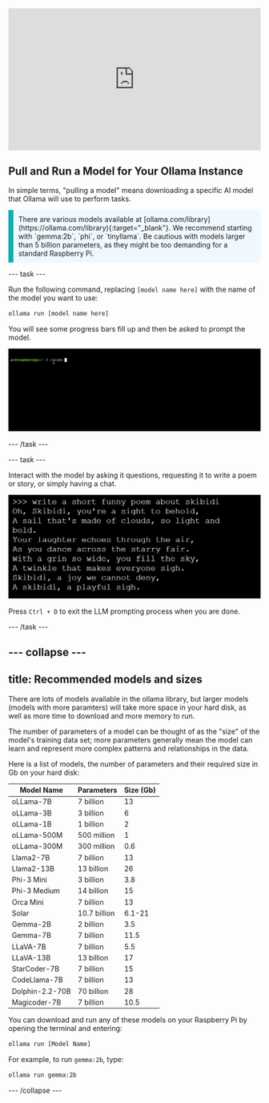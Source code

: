 <html>
  <div style="position: relative; overflow: hidden; padding-top: 56.25%;">
    <iframe style="position: absolute; top: 0; left: 0; right: 0; width: 100%; height: 100%; border: none;" src="https://www.youtube.com/embed/d-eLmdSWnZQ?rel=0&cc_load_policy=1" allowfullscreen allow="accelerometer; autoplay; clipboard-write; encrypted-media; gyroscope; picture-in-picture; web-share">
    </iframe>
  </div>
</html>

## Pull and Run a Model for Your Ollama Instance
In simple terms, "pulling a model" means downloading a specific AI model that Ollama will use to perform tasks. 

<p style='border-left: solid; border-width:10px; border-color: #0faeb0; background-color: aliceblue; padding: 10px;'>
There are various models available at [ollama.com/library](https://ollama.com/library){:target="_blank"}. We recommend starting with `gemma:2b`, `phi`, or `tinyllama`. Be cautious with models larger than 5 billion parameters, as they might be too demanding for a standard Raspberry Pi.
</p>

--- task ---

Run the following command, replacing `[model name here]` with the name of the model you want to use:

```sh
ollama run [model name here]
```
You will see some progress bars fill up and then be asked to prompt the model.

![Animation showing a command line interface with the prompt displaying "pi@raspberrypi:~ $" followed by a command being typed.](images/run_gemma2b.gif)

--- /task ---

--- task ---

Interact with the model by asking it questions, requesting it to write a poem or story, or simply having a chat.

![Screenshot of a black background with white text displaying a short, funny poem about skibidi. Whatever that is.](images/skibidi.png)

Press `Ctrl + D` to exit the LLM prompting process when you are done.

--- /task ---

--- collapse ---
---
title: Recommended models and sizes
---

There are lots of models available in the ollama library, but larger models (models with more paramters) will take more space in your hard disk, as well as more time to download and more memory to run. 

The number of parameters of a model can be thought of as the "size" of the model's training data set; more parameters generally mean the model can learn and represent more complex patterns and relationships in the data.

Here is a list of models, the number of parameters and their required size in Gb on your hard disk: 

| Model Name       | Parameters    | Size (Gb) |
| ---------------- | ------------- | --------- |
| oLLama-7B        | 7 billion     | 13        |
| oLLama-3B        | 3 billion     | 6         |
| oLLama-1B        | 1 billion     | 2         |
| oLLama-500M      | 500 million   | 1         |
| oLLama-300M      | 300 million   | 0.6       |
| Llama2-7B        | 7 billion     | 13        |
| Llama2-13B       | 13 billion    | 26        |
| Phi-3 Mini       | 3 billion     | 3.8       |
| Phi-3 Medium     | 14 billion    | 15        |
| Orca Mini        | 7 billion     | 13        |
| Solar            | 10.7 billion  | 6.1-21    |
| Gemma-2B         | 2 billion     | 3.5       |
| Gemma-7B         | 7 billion     | 11.5      |
| LLaVA-7B         | 7 billion     | 5.5       |
| LLaVA-13B        | 13 billion    | 17        |
| StarCoder-7B     | 7 billion     | 15        |
| CodeLlama-7B     | 7 billion     | 13        |
| Dolphin-2.2-70B  | 70 billion    | 28        |
| Magicoder-7B     | 7 billion     | 10.5      |

You can download and run any of these models on your Raspberry Pi by opening the terminal and entering:

```bash
ollama run [Model Name]
```

For example, to run `gemma:2b`, type:

```bash
ollama run gemma:2b
```

--- /collapse ---